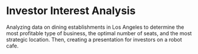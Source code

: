 # Investor Interest Analysis

Analyzing data on dining establishments in Los Angeles to determine the most profitable type of business, the optimal number of seats, and the most strategic location. Then, creating a presentation for investors on a robot cafe.
